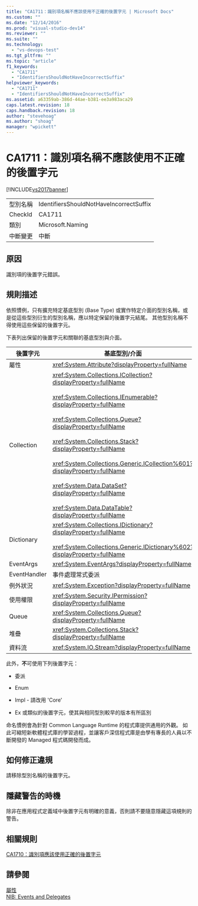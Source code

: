 ```yaml
---
title: "CA1711：識別項名稱不應該使用不正確的後置字元 | Microsoft Docs"
ms.custom: ""
ms.date: "12/14/2016"
ms.prod: "visual-studio-dev14"
ms.reviewer: ""
ms.suite: ""
ms.technology: 
  - "vs-devops-test"
ms.tgt_pltfrm: ""
ms.topic: "article"
f1_keywords: 
  - "CA1711"
  - "IdentifiersShouldNotHaveIncorrectSuffix"
helpviewer_keywords: 
  - "CA1711"
  - "IdentifiersShouldNotHaveIncorrectSuffix"
ms.assetid: a63359ab-386d-44ae-b381-ee3a983aca29
caps.latest.revision: 18
caps.handback.revision: 18
author: "stevehoag"
ms.author: "shoag"
manager: "wpickett"
---
```

# CA1711：識別項名稱不應該使用不正確的後置字元
[!INCLUDE[vs2017banner](../code-quality/includes/vs2017banner.md)]

|||  
|-|-|  
|型別名稱|IdentifiersShouldNotHaveIncorrectSuffix|  
|CheckId|CA1711|  
|類別|Microsoft.Naming|  
|中斷變更|中斷|  
  
## 原因  
 識別項的後置字元錯誤。  
  
## 規則描述  
 依照慣例，只有擴充特定基底型別 \(Base Type\) 或實作特定介面的型別名稱，或是從這些型別衍生的型別名稱，應以特定保留的後置字元結尾。  其他型別名稱不得使用這些保留的後置字元。  
  
 下表列出保留的後置字元和關聯的基底型別與介面。  
  
|後置字元|基底型別\/介面|  
|----------|--------------|  
|屬性|<xref:System.Attribute?displayProperty=fullName>|  
|Collection|<xref:System.Collections.ICollection?displayProperty=fullName><br /><br /> <xref:System.Collections.IEnumerable?displayProperty=fullName><br /><br /> <xref:System.Collections.Queue?displayProperty=fullName><br /><br /> <xref:System.Collections.Stack?displayProperty=fullName><br /><br /> <xref:System.Collections.Generic.ICollection%601?displayProperty=fullName><br /><br /> <xref:System.Data.DataSet?displayProperty=fullName><br /><br /> <xref:System.Data.DataTable?displayProperty=fullName>|  
|Dictionary|<xref:System.Collections.IDictionary?displayProperty=fullName><br /><br /> <xref:System.Collections.Generic.IDictionary%602?displayProperty=fullName>|  
|EventArgs|<xref:System.EventArgs?displayProperty=fullName>|  
|EventHandler|事件處理常式委派|  
|例外狀況|<xref:System.Exception?displayProperty=fullName>|  
|使用權限|<xref:System.Security.IPermission?displayProperty=fullName>|  
|Queue|<xref:System.Collections.Queue?displayProperty=fullName>|  
|堆疊|<xref:System.Collections.Stack?displayProperty=fullName>|  
|資料流|<xref:System.IO.Stream?displayProperty=fullName>|  
  
 此外，**不**可使用下列後置字元：  
  
-   委派  
  
-   Enum  
  
-   Impl \- 請改用 'Core'  
  
-   Ex 或類似的後置字元，使其與相同型別較早的版本有所區別  
  
 命名慣例會為針對 Common Language Runtime 的程式庫提供通用的外觀。  如此可縮短新軟體程式庫的學習過程，並讓客戶深信程式庫是由學有專長的人員以不斷開發的 Managed 程式碼開發而成。  
  
## 如何修正違規  
 請移除型別名稱的後置字元。  
  
## 隱藏警告的時機  
 除非在應用程式定義域中後置字元有明確的意義，否則請不要隨意隱藏這項規則的警告。  
  
## 相關規則  
 [CA1710：識別項應該使用正確的後置字元](../Topic/CA1710:%20Identifiers%20should%20have%20correct%20suffix.md)  
  
## 請參閱  
 [屬性](../Topic/Attributes1.md)   
 [NIB: Events and Delegates](http://msdn.microsoft.com/zh-tw/d98fd58b-fa4f-4598-8378-addf4355a115)